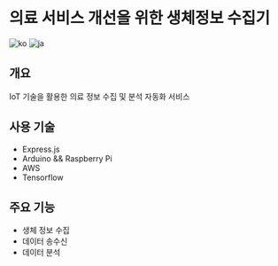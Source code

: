 # 의료 서비스 개선을 위한 생체정보 수집기

![ko](https://img.shields.io/badge/lang-ko-red.svg)
![ja](https://img.shields.io/badge/lang-ja-blue.svg)

## 개요

IoT 기술을 활용한 의료 정보 수집 및 분석 자동화 서비스

## 사용 기술

- Express.js
- Arduino && Raspberry Pi
- AWS
- Tensorflow

## 주요 기능

- 생체 정보 수집
- 데이터 송수신
- 데이터 분석